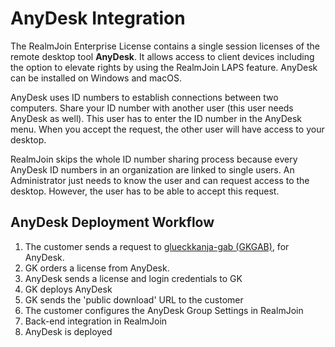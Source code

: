 # AnyDesk Integration

The RealmJoin Enterprise License contains a single session licenses of the remote desktop tool **AnyDesk**. It allows access to client devices including the option to elevate rights by using the RealmJoin LAPS feature. AnyDesk can be installed on Windows and macOS.

AnyDesk uses ID numbers to establish connections between two computers. Share your ID number with another user (this user needs AnyDesk as well). This user has to enter the ID number in the AnyDesk menu. When you accept the request, the other user will have access to your desktop.

RealmJoin skips the whole ID number sharing process because every AnyDesk ID numbers in an organization are linked to single users. An Administrator just needs to know the user and can request access to the desktop. However, the user has to be able to accept this request.

## AnyDesk Deployment Workflow

1. The customer sends a request to [glueckkanja-gab (GKGAB)](mailto:support@glueckkanja-gab.com), for AnyDesk.
2. GK orders a license from AnyDesk.
3. AnyDesk sends a license and login credentials to GK
4. GK deploys AnyDesk
5. GK sends the 'public download' URL to the customer
6. The customer configures the AnyDesk Group Settings in RealmJoin
7. Back-end integration in RealmJoin
8. AnyDesk is deployed

